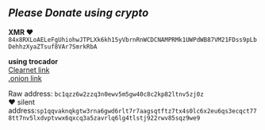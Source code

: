 ## ***Please Donate using crypto***   

**XMR ♥️**   
`84x8RXLoAELeFgUhiohwJTPLXk6kh15yVbrnRnWCDCNAMPRMk1UWPdWB87VM21FDss9pLbDehhzXyaZTsuf8VAr7SmrkRbA`   

**using trocador**   
[Clearnet link](https://trocador.app/anonpay?ticker_to=btc&network_to=Mainnet&address=bc1qzz6w2zzq3n0ewv5m5gw40c8c2kp82ltnv5zj0z&ref=sqKNYGZbRl&direct=True&description=Thanks+for+your+Donation%21)   
[.onion link](https://tqzngtf2hybjbexznel6dhgsvbynjzezoybvtv6iofomx7gchqfssgqd.onion/anonpay?ticker_to=btc&network_to=Mainnet&address=bc1qzz6w2zzq3n0ewv5m5gw40c8c2kp82ltnv5zj0z&ref=sqKNYGZbRl&direct=True&description=Thanks+for+your+Donation%21)

Raw address:
`bc1qzz6w2zzq3n0ewv5m5gw40c8c2kp82ltnv5zj0z`   
♥️ silent address:`sp1qqvaknqkgtw3rna6gwd6rlt7r7aagsqtftz7tx4s0lc6x2eu6qs3ecqct778tt7nv5lxdvptvwx6qxcq3a5zavrlq6lg4tlstj922rwv85sqz9we9`
